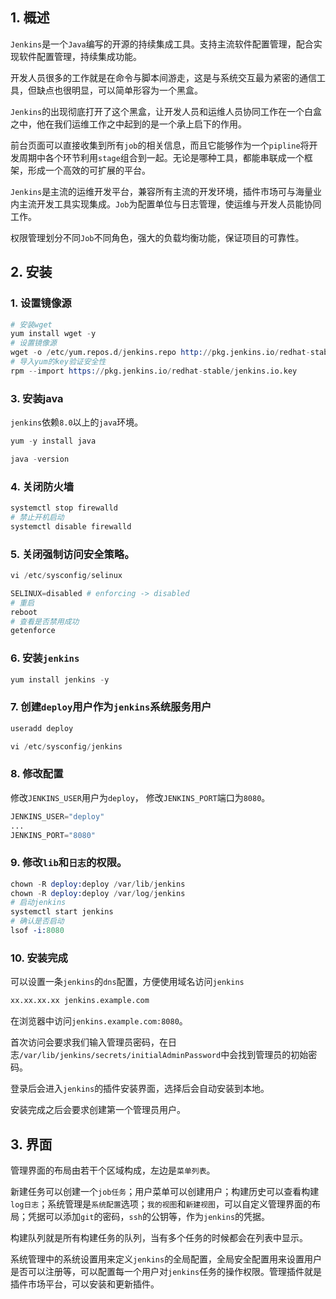 ## 1. 概述

```Jenkins```是一个```Java```编写的开源的持续集成工具。支持主流软件配置管理，配合实现软件配置管理，持续集成功能。

开发人员很多的工作就是在命令与脚本间游走，这是与系统交互最为紧密的通信工具，但缺点也很明显，可以简单形容为一个黑盒。

```Jenkins```的出现彻底打开了这个黑盒，让开发人员和运维人员协同工作在一个白盒之中，他在我们运维工作之中起到的是一个承上启下的作用。

前台页面可以直接收集到所有```job```的相关信息，而且它能够作为一个```pipline```将开发周期中各个环节利用```stage```组合到一起。无论是哪种工具，都能串联成一个框架，形成一个高效的可扩展的平台。

```Jenkins```是主流的运维开发平台，兼容所有主流的开发环境，插件市场可与海量业内主流开发工具实现集成。```Job```为配置单位与日志管理，使运维与开发人员能协同工作。

权限管理划分不同```Job```不同角色，强大的负载均衡功能，保证项目的可靠性。

## 2. 安装

### 1. 设置镜像源

```s
# 安装wget
yum install wget -y
# 设置镜像源
wget -o /etc/yum.repos.d/jenkins.repo http://pkg.jenkins.io/redhat-stable/jenkins.repo
# 导入yum的key验证安全性
rpm --import https://pkg.jenkins.io/redhat-stable/jenkins.io.key
```

### 3. 安装java

```jenkins```依赖```8.0```以上的```java```环境。

```s
yum -y install java

java -version
```

### 4. 关闭防火墙

```s
systemctl stop firewalld
# 禁止开机启动
systemctl disable firewalld
```

### 5. 关闭强制访问安全策略。

```s
vi /etc/sysconfig/selinux

SELINUX=disabled # enforcing -> disabled
# 重启
reboot
# 查看是否禁用成功
getenforce
```

### 6. 安装```jenkins```

```s
yum install jenkins -y
```

### 7. 创建```deploy```用户作为```jenkins```系统服务用户

```s
useradd deploy

vi /etc/sysconfig/jenkins
```

### 8. 修改配置

修改```JENKINS_USER```用户为```deploy```， 修改```JENKINS_PORT```端口为```8080```。

```s
JENKINS_USER="deploy"
...
JENKINS_PORT="8080"
```

### 9. 修改```lib```和```日志```的权限。

```s
chown -R deploy:deploy /var/lib/jenkins
chown -R deploy:deploy /var/log/jenkins
# 启动jenkins
systemctl start jenkins
# 确认是否启动
lsof -i:8080
```
### 10. 安装完成

可以设置一条```jenkins```的```dns```配置，方便使用域名访问```jenkins```

```s
xx.xx.xx.xx jenkins.example.com
```

在浏览器中访问```jenkins.example.com:8080```。

首次访问会要求我们输入管理员密码，在日志```/var/lib/jenkins/secrets/initialAdminPassword```中会找到管理员的初始密码。

登录后会进入```jenkins```的插件安装界面，选择后会自动安装到本地。

安装完成之后会要求创建第一个管理员用户。

## 3. 界面

管理界面的布局由若干个区域构成，左边是```菜单列表```。

新建任务可以创建一个```job任务```；用户菜单可以创建用户；构建历史可以查看构建```log日志```；系统管理是```系统配置```选项；```我的视图```和```新建视图```，可以自定义管理界面的布局；凭据可以添加```git```的密码，```ssh```的公钥等，作为```jenkins```的凭据。

构建队列就是所有构建任务的队列，当有多个任务的时候都会在列表中显示。

系统管理中的系统设置用来定义```jenkins```的全局配置，全局安全配置用来设置用户是否可以注册等，可以配置每一个用户对```jenkins```任务的操作权限。管理插件就是插件市场平台，可以安装和更新插件。
